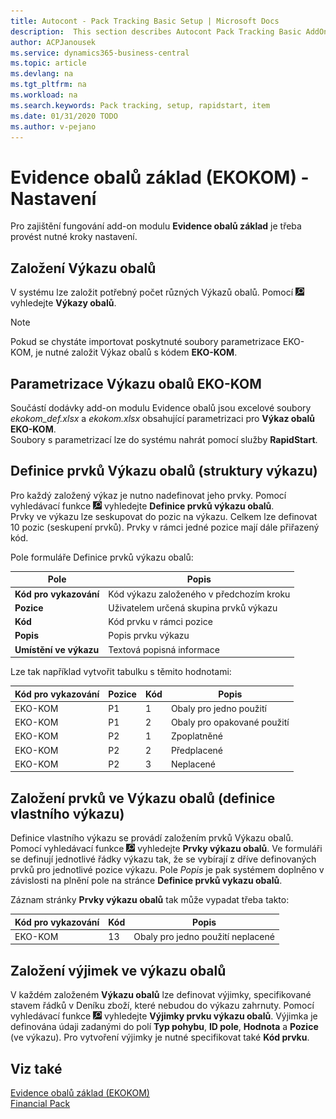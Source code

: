 ```yaml
---
title: Autocont - Pack Tracking Basic Setup | Microsoft Docs
description:  This section describes Autocont Pack Tracking Basic AddOn Setup
author: ACPJanousek
ms.service: dynamics365-business-central
ms.topic: article
ms.devlang: na
ms.tgt_pltfrm: na
ms.workload: na
ms.search.keywords: Pack tracking, setup, rapidstart, item
ms.date: 01/31/2020 TODO
ms.author: v-pejano
---
```


# Evidence obalů základ (EKOKOM) - Nastavení
Pro zajištění fungování add-on modulu **Evidence obalů základ** je třeba provést nutné kroky nastavení.  

## Založení Výkazu obalů
V systému lze založit potřebný počet různých Výkazů obalů. Pomocí ![Žárovka, která otevře funkci Řekněte mi](media/ui-search/search_small.png "Řekněte mi, co chcete dělat") vyhledejte **Výkazy obalů**.  

  > [!NOTE]  
  > Pokud se chystáte importovat poskytnuté soubory parametrizace EKO-KOM, je nutné založit Výkaz obalů s kódem **EKO-KOM**.  

## Parametrizace Výkazu obalů EKO-KOM  
Součástí dodávky add-on modulu Evidence obalů jsou excelové soubory *ekokom_def.xlsx* a *ekokom.xlsx* obsahující parametrizaci pro **Výkaz obalů EKO-KOM**.  
Soubory s parametrizací lze do systému nahrát pomocí služby **RapidStart**.

## Definice prvků Výkazu obalů (struktury výkazu)  
Pro každý založený výkaz je nutno nadefinovat jeho prvky. Pomocí vyhledávací funkce ![Žárovka, která otevře funkci Řekněte mi](media/ui-search/search_small.png "Řekněte mi, co chcete dělat") vyhledejte **Definice prvků výkazu obalů**.  
Prvky ve výkazu lze seskupovat do pozic na výkazu. Celkem lze definovat 10 pozic (seskupení prvků). Prvky v rámci jedné pozice mají dále přiřazený kód.  

Pole formuláře Definice prvků výkazu obalů:

|Pole|Popis|  
|---------------|---------------|  
|**Kód pro vykazování**|Kód výkazu založeného v předchozím kroku|  
|**Pozice**|Uživatelem určená skupina prvků výkazu|  
|**Kód**|Kód prvku v rámci pozice|  
|**Popis**|Popis prvku výkazu|  
|**Umístění ve výkazu**|Textová popisná informace|  


Lze tak například vytvořit tabulku s těmito hodnotami:

|Kód pro vykazování| Pozice|Kód|Popis|
|----------|----------|----------|----------|
|EKO-KOM|P1|1|Obaly pro jedno použití|
|EKO-KOM|P1|2|Obaly pro opakované použití|
|EKO-KOM|P2|1|Zpoplatněné|
|EKO-KOM|P2|2|Předplacené|
|EKO-KOM|P2|3|Neplacené|

## Založení prvků ve Výkazu obalů (definice vlastního výkazu)

Definice vlastního výkazu se provádí založením prvků Výkazu obalů. Pomocí vyhledávací funkce ![Žárovka, která otevře funkci Řekněte mi](media/ui-search/search_small.png "Řekněte mi, co chcete dělat") vyhledejte **Prvky výkazu obalů**. Ve formuláři se definují jednotlivé řádky výkazu tak, že se vybírají z dříve definovaných prvků pro jednotlivé pozice výkazu. Pole *Popis* je pak systémem doplněno v závislosti na plnění pole na stránce **Definice prvků vykazu obalů**.

Záznam stránky **Prvky výkazu obalů** tak může vypadat třeba takto:

|Kód pro vykazování|Kód|Popis|
|---------------|---------------|---------------|
|EKO-KOM|13|Obaly pro jedno použití neplacené|

## Založení výjimek ve výkazu obalů

V každém založeném **Výkazu obalů** lze definovat výjimky, specifikované stavem řádků v Deníku zboží, které nebudou do výkazu zahrnuty. Pomocí vyhledávací funkce ![Žárovka, která otevře funkci Řekněte mi](media/ui-search/search_small.png "Řekněte mi, co chcete dělat") vyhledejte **Výjimky prvku výkazu obalů**.  Výjimka je definována údaji zadanými do polí **Typ pohybu**, **ID pole**, **Hodnota** a **Pozice** (ve výkazu). Pro vytvoření výjimky je nutné specifikovat také **Kód prvku**.

## Viz také
[Evidence obalů základ (EKOKOM)](ac-pack-tracking-basic.md)  
[Financial Pack](ac-finance-pack.md)  
